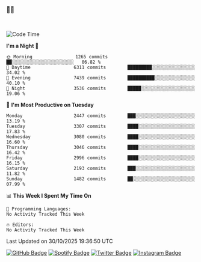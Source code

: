### 🤙🍺

<!-- <a href="https://github-readme-stats.vercel.app/api?username=hzak2xx&count_private=true&show_icons=true&theme=dracula">
  <img align="center" src="https://github-readme-stats.vercel.app/api?username=hzak2xx&count_private=true&show_icons=true&theme=dracula" />
</a>
</br> -->
</br>

<!--START_SECTION:waka-->
![Code Time](http://img.shields.io/badge/Code%20Time-4%2C209%20hrs%2040%20mins-blue)

**I'm a Night 🦉** 

```text
🌞 Morning                1265 commits        ██░░░░░░░░░░░░░░░░░░░░░░░   06.82 % 
🌆 Daytime                6311 commits        █████████░░░░░░░░░░░░░░░░   34.02 % 
🌃 Evening                7439 commits        ██████████░░░░░░░░░░░░░░░   40.10 % 
🌙 Night                  3536 commits        █████░░░░░░░░░░░░░░░░░░░░   19.06 % 
```
📅 **I'm Most Productive on Tuesday** 

```text
Monday                   2447 commits        ███░░░░░░░░░░░░░░░░░░░░░░   13.19 % 
Tuesday                  3307 commits        ████░░░░░░░░░░░░░░░░░░░░░   17.83 % 
Wednesday                3080 commits        ████░░░░░░░░░░░░░░░░░░░░░   16.60 % 
Thursday                 3046 commits        ████░░░░░░░░░░░░░░░░░░░░░   16.42 % 
Friday                   2996 commits        ████░░░░░░░░░░░░░░░░░░░░░   16.15 % 
Saturday                 2193 commits        ███░░░░░░░░░░░░░░░░░░░░░░   11.82 % 
Sunday                   1482 commits        ██░░░░░░░░░░░░░░░░░░░░░░░   07.99 % 
```


📊 **This Week I Spent My Time On** 

```text
💬 Programming Languages: 
No Activity Tracked This Week

🔥 Editors: 
No Activity Tracked This Week
```


 Last Updated on 30/10/2025 19:36:50 UTC
<!--END_SECTION:waka-->

[![GitHub Badge](https://img.shields.io/badge/GitHub-100000?style=for-the-badge&logo=github&logoColor=white)](https://github.com/hzak2xx)
[![Spotify Badge](https://img.shields.io/badge/Spotify-1ED760?&style=for-the-badge&logo=spotify&logoColor=white)](https://open.spotify.com/user/uf90s6sbbh75a1mt44clkhkvf)
[![Twitter Badge](https://img.shields.io/badge/Twitter-1DA1F2?style=for-the-badge&logo=twitter&logoColor=white)](https://twitter.com/hzak2xx)
[![Instagram Badge](https://img.shields.io/badge/Instagram-E4405F?style=for-the-badge&logo=instagram&logoColor=white)](https://www.instagram.com/hzak2xx/)
